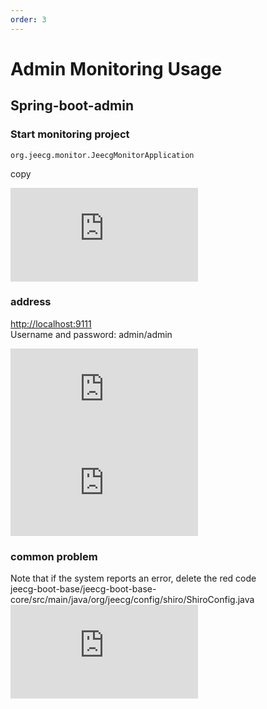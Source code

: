 ```yaml
---
order: 3
---
```


# Admin Monitoring Usage

## Spring-boot-admin

### Start monitoring project

```
org.jeecg.monitor.JeecgMonitorApplication
```

copy

![](https://lfs.k.topthink.com/lfs/5db91f5ca41ed752cc56220e3cf307ba637717de00c0f03048d6f9ccdd37a17a.dat)

### address

[http://localhost:9111](http://localhost:9111)  
Username and password: admin/admin

![](https://lfs.k.topthink.com/lfs/bbc37bcd5afaa50cba6d274a2a10f0f3bcd872cc5112a5286f570f039a040bcb.dat)  
![](https://lfs.k.topthink.com/lfs/83a8ee64f6929e9c679e41e6d06cef9f1170ce8bf8457a8023c687a48e175c14.dat)

### common problem

Note that if the system reports an error, delete the red code  
jeecg-boot-base/jeecg-boot-base-core/src/main/java/org/jeecg/config/shiro/ShiroConfig.java  
![](https://lfs.k.topthink.com/lfs/c8558f95c187721abd5055f78c3eb0ede6efb1518d623209debcbc59f9306a48.dat)

